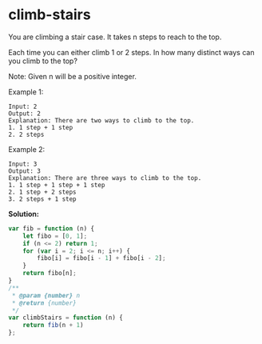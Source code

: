 # climb-stairs
You are climbing a stair case. It takes n steps to reach to the top.

Each time you can either climb 1 or 2 steps. In how many distinct ways can you climb to the top?

Note: Given n will be a positive integer.

Example 1:

```
Input: 2
Output: 2
Explanation: There are two ways to climb to the top.
1. 1 step + 1 step
2. 2 steps
```

Example 2:

```
Input: 3
Output: 3
Explanation: There are three ways to climb to the top.
1. 1 step + 1 step + 1 step
2. 1 step + 2 steps
3. 2 steps + 1 step
```
   
   **Solution:**

<!-- js-console -->
```javascript
var fib = function (n) {
    let fibo = [0, 1];
    if (n <= 2) return 1;
    for (var i = 2; i <= n; i++) {
        fibo[i] = fibo[i - 1] + fibo[i - 2];
    }
    return fibo[n];
}
/**
 * @param {number} n
 * @return {number}
 */
var climbStairs = function (n) {
    return fib(n + 1)
};
```
